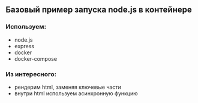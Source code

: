 ## Базовый пример запуска node.js в контейнере

### Используем:
- node.js
- express
- docker
- docker-compose

### Из интересного:
- рендерим html, заменяя ключевые части
- внутри html используем асинхронную функцию
